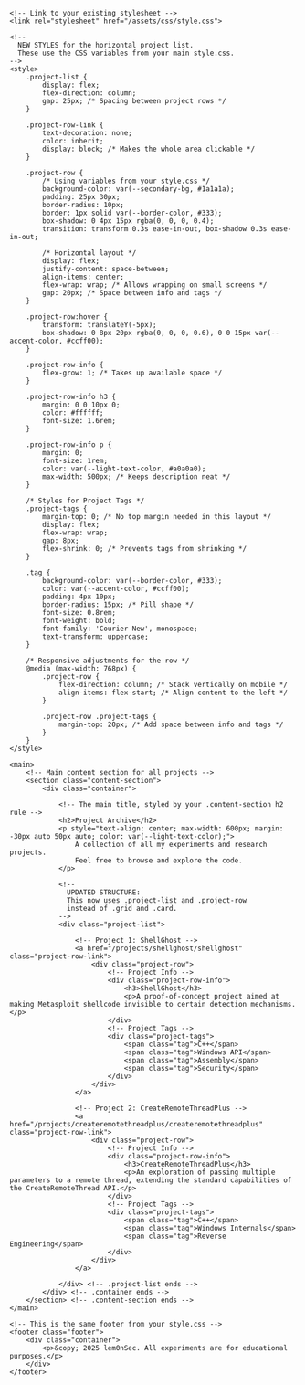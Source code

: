 <!DOCTYPE html>
<html lang="en">
<head>
    <meta charset="UTF-8">
    <meta name="viewport" content="width-device-width, initial-scale=1.0">
    <title>Projects</title>
    
    <!-- Link to your existing stylesheet -->
    <link rel="stylesheet" href="/assets/css/style.css">

    <!-- 
      NEW STYLES for the horizontal project list.
      These use the CSS variables from your main style.css.
    -->
    <style>
        .project-list {
            display: flex;
            flex-direction: column;
            gap: 25px; /* Spacing between project rows */
        }

        .project-row-link {
            text-decoration: none;
            color: inherit;
            display: block; /* Makes the whole area clickable */
        }

        .project-row {
            /* Using variables from your style.css */
            background-color: var(--secondary-bg, #1a1a1a);
            padding: 25px 30px;
            border-radius: 10px;
            border: 1px solid var(--border-color, #333);
            box-shadow: 0 4px 15px rgba(0, 0, 0, 0.4);
            transition: transform 0.3s ease-in-out, box-shadow 0.3s ease-in-out;
            
            /* Horizontal layout */
            display: flex;
            justify-content: space-between;
            align-items: center;
            flex-wrap: wrap; /* Allows wrapping on small screens */
            gap: 20px; /* Space between info and tags */
        }

        .project-row:hover {
            transform: translateY(-5px);
            box-shadow: 0 8px 20px rgba(0, 0, 0, 0.6), 0 0 15px var(--accent-color, #ccff00);
        }

        .project-row-info {
            flex-grow: 1; /* Takes up available space */
        }

        .project-row-info h3 {
            margin: 0 0 10px 0;
            color: #ffffff;
            font-size: 1.6rem;
        }

        .project-row-info p {
            margin: 0;
            font-size: 1rem;
            color: var(--light-text-color, #a0a0a0);
            max-width: 500px; /* Keeps description neat */
        }
        
        /* Styles for Project Tags */
        .project-tags {
            margin-top: 0; /* No top margin needed in this layout */
            display: flex;
            flex-wrap: wrap;
            gap: 8px;
            flex-shrink: 0; /* Prevents tags from shrinking */
        }

        .tag {
            background-color: var(--border-color, #333);
            color: var(--accent-color, #ccff00);
            padding: 4px 10px;
            border-radius: 15px; /* Pill shape */
            font-size: 0.8rem;
            font-weight: bold;
            font-family: 'Courier New', monospace;
            text-transform: uppercase;
        }

        /* Responsive adjustments for the row */
        @media (max-width: 768px) {
            .project-row {
                flex-direction: column; /* Stack vertically on mobile */
                align-items: flex-start; /* Align content to the left */
            }
            
            .project-row .project-tags {
                margin-top: 20px; /* Add space between info and tags */
            }
        }
    </style>
</head>
<body>

    <main>
        <!-- Main content section for all projects -->
        <section class="content-section">
            <div class="container">
                
                <!-- The main title, styled by your .content-section h2 rule -->
                <h2>Project Archive</h2>
                <p style="text-align: center; max-width: 600px; margin: -30px auto 50px auto; color: var(--light-text-color);">
                    A collection of all my experiments and research projects. 
                    Feel free to browse and explore the code.
                </p>

                <!-- 
                  UPDATED STRUCTURE:
                  This now uses .project-list and .project-row
                  instead of .grid and .card.
                -->
                <div class="project-list">

                    <!-- Project 1: ShellGhost -->
                    <a href="/projects/shellghost/shellghost" class="project-row-link">
                        <div class="project-row">
                            <!-- Project Info -->
                            <div class="project-row-info">
                                <h3>ShellGhost</h3>
                                <p>A proof-of-concept project aimed at making Metasploit shellcode invisible to certain detection mechanisms.</p>
                            </div>
                            <!-- Project Tags -->
                            <div class="project-tags">
                                <span class="tag">C++</span>
                                <span class="tag">Windows API</span>
                                <span class="tag">Assembly</span>
                                <span class="tag">Security</span>
                            </div>
                        </div>
                    </a>

                    <!-- Project 2: CreateRemoteThreadPlus -->
                    <a href="/projects/createremotethreadplus/createremotethreadplus" class="project-row-link">
                        <div class="project-row">
                            <!-- Project Info -->
                            <div class="project-row-info">
                                <h3>CreateRemoteThreadPlus</h3>
                                <p>An exploration of passing multiple parameters to a remote thread, extending the standard capabilities of the CreateRemoteThread API.</p>
                            </div>
                            <!-- Project Tags -->
                            <div class="project-tags">
                                <span class="tag">C++</span>
                                <span class="tag">Windows Internals</span>
                                <span class="tag">Reverse Engineering</span>
                            </div>
                        </div>
                    </a>

                </div> <!-- .project-list ends -->
            </div> <!-- .container ends -->
        </section> <!-- .content-section ends -->
    </main>

    <!-- This is the same footer from your style.css -->
    <footer class="footer">
        <div class="container">
            <p>&copy; 2025 lem0nSec. All experiments are for educational purposes.</p>
        </div>
    </footer>

</body>
</html>

